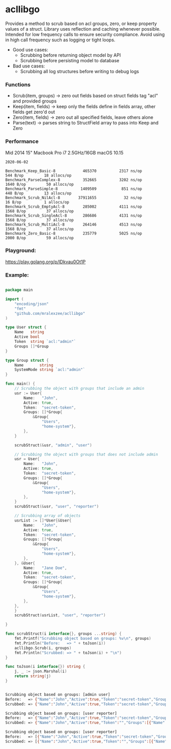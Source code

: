 # acllibgo

Provides a method to scrub based on acl groups, zero, or keep property values of a struct. Library uses reflection and caching whenever possible. Intended for low frequency calls to ensure security compliance. Avoid using in high call frequency such as logging or tight loops.
- Good use cases: 
    - Scrubbing before returning object model by API
    - Scrubbing before persisting model to database
- Bad use cases: 
    - Scrubbing all log structures before writing to debug logs

### Functions

- Scrub(item, groups) -> zero out fields based on struct fields tag "acl" and provided groups
- Keep(item, fields) -> keep only the fields define in fields array, other fields get zero'd out
- Zero(item, fields) -> zero out all specified fields, leave others alone
- Parse(text) -> parses string to StructField array to pass into Keep and Zero

### Performance

Mid 2014 15" Macbook Pro i7 2.5GHz/16GB macOS 10.15
``` 
2020-06-02

Benchmark_Keep_Basic-8        	  465370	      2317 ns/op	     544 B/op	      18 allocs/op
Benchmark_ParseComplex-8      	  352665	      3202 ns/op	    1640 B/op	      50 allocs/op
Benchmark_ParseSimple-8       	 1409509	       851 ns/op	     448 B/op	      13 allocs/op
Benchmark_Scrub_NilAcl-8      	37911655	        32 ns/op	      16 B/op	       1 allocs/op
Benchmark_Scrub_EmptyAcl-8    	  285002	      4111 ns/op	    1568 B/op	      37 allocs/op
Benchmark_Scrub_SingleAcl-8   	  286686	      4131 ns/op	    1568 B/op	      37 allocs/op
Benchmark_Scrub_MultiAcl-8    	  264146	      4513 ns/op	    1568 B/op	      37 allocs/op
Benchmark_Zero_Basic-8        	  235779	      5025 ns/op	    2000 B/op	      59 allocs/op
```

### Playground:

https://play.golang.org/p/lDkvau0Ot1P

### Example:
```go

package main

import (
	"encoding/json"
	"fmt"
	"github.com/mralexzee/acllibgo"
)

type User struct {
	Name   string
	Active bool
	Token  string `acl:"admin"`
	Groups []*Group
}

type Group struct {
	Name       string
	SystemMode string `acl:"admin"`
}

func main() {
	// Scrubbing the object with groups that include an admin
	usr := User{
		Name:   "John",
		Active: true,
		Token:  "secret-token",
		Groups: []*Group{
			&Group{
				"Users",
				"home-system"},
		},
	}

	scrubStruct(&usr, "admin", "user")

	// Scrubbing the object with groups that does not include admin
	usr = User{
		Name:   "John",
		Active: true,
		Token:  "secret-token",
		Groups: []*Group{
			&Group{
				"Users",
				"home-system"},
		},
	}
	scrubStruct(&usr, "user", "reporter")

	// Scrubbing array of objects
	usrList := []*User{&User{
		Name:   "John",
		Active: true,
		Token:  "secret-token",
		Groups: []*Group{
			&Group{
				"Users",
				"home-system"},
		},
	}, &User{
		Name:   "Jane Doe",
		Active: true,
		Token:  "secret-token",
		Groups: []*Group{
			&Group{
				"Users",
				"home-system"},
		},
	},
	}
	scrubStruct(usrList, "user", "reporter")

}

func scrubStruct(i interface{}, groups ...string) {
	fmt.Printf("Scrubbing object based on groups: %v\n", groups)
	fmt.Println("Before:   => " + toJson(i))
	acllibgo.Scrub(i, groups)
	fmt.Println("Scrubbed: => " + toJson(i) + "\n")
}

func toJson(i interface{}) string {
	j, _ := json.Marshal(i)
	return string(j)
}

```

```bash

Scrubbing object based on groups: [admin user]
Before:   => {"Name":"John","Active":true,"Token":"secret-token","Groups":[{"Name":"Users","SystemMode":"home-system"}]}
Scrubbed: => {"Name":"John","Active":true,"Token":"secret-token","Groups":[{"Name":"Users","SystemMode":"home-system"}]}

Scrubbing object based on groups: [user reporter]
Before:   => {"Name":"John","Active":true,"Token":"secret-token","Groups":[{"Name":"Users","SystemMode":"home-system"}]}
Scrubbed: => {"Name":"John","Active":true,"Token":"","Groups":[{"Name":"Users","SystemMode":""}]}

Scrubbing object based on groups: [user reporter]
Before:   => [{"Name":"John","Active":true,"Token":"secret-token","Groups":[{"Name":"Users","SystemMode":"home-system"}]},{"Name":"Jane Doe","Active":true,"Token":"secret-token","Groups":[{"Name":"Users","SystemMode":"home-system"}]}]
Scrubbed: => [{"Name":"John","Active":true,"Token":"","Groups":[{"Name":"Users","SystemMode":""}]},{"Name":"Jane Doe","Active":true,"Token":"","Groups":[{"Name":"Users","SystemMode":""}]}]

```